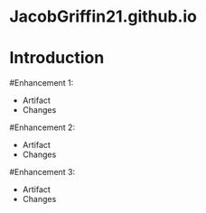 # JacobGriffin21.github.io

# Introduction

#Enhancement 1:
- Artifact
- Changes 

#Enhancement 2:
- Artifact
- Changes

#Enhancement 3:
- Artifact
- Changes
